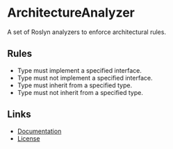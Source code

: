 ﻿# ArchitectureAnalyzer

A set of Roslyn analyzers to enforce architectural rules.

## Rules
- Type must implement a specified interface.
- Type must not implement a specified interface.
- Type must inherit from a specified type.
- Type must not inherit from a specified type.

## Links

- [Documentation](https://github.com/TheSylence/ArchitectureAnalyzer/blob/main/README.md)
- [License](https://github.com/TheSylence/ArchitectureAnalyzer/blob/main/LICENSE)
